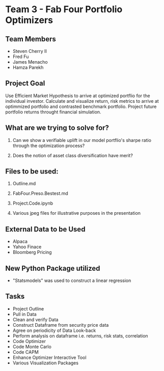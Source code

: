 # Team 3 - Fab Four Portfolio Optimizers
## Team Members
* Steven Cherry II
* Fred Fu
* James Menacho
* Hamza Parekh

## Project Goal

Use Efficient Market Hypothesis to arrive at optimized portflio for the individual investor.  Calculate and visualize return, risk metrics to arrive at optimmized portfolio and contrasted benchmark portfolio.  Project future portfolio returns throught financial simulation.

## What are we trying to solve for?

1. Can we show a verifiable uplift in our model portflio's sharpe ratio through the optimization process?  

2. Does the notion of asset class diversification have merit?


## Files to be used:

1. Outline.md

2. FabFour.Preso.Bestest.md

3. Project.Code.ipynb

4. Various jpeg files for illustrative purposes in the presentation

## External Data to be Used

* Alpaca
* Yahoo Finace
* Bloomberg Pricing

## New Python Package utilized

* "Statsmodels" was used to construct a linear regression

## Tasks

* Project Outline
* Pull in Data
* Clean and verify Data
* Construct Dataframe from security price data
* Agree on periodicity of Data Look-back
* Perform analysis on dataframe i.e. returns, risk stats, correlation
* Code Optimizer
* Code Monte Carlo
* Code CAPM
* Enhance Optimizer Interactive Tool
* Various Visualization Packages
